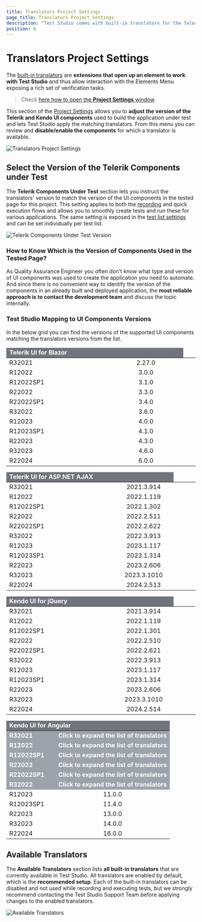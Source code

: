 ```yaml
---
title: Translators Project Settings
page_title: Translators Project Settings
description: "Test Studio comes with built-in translators for the Telerik components. Test Studio provides Basic translators for HTML, and WPF, and translators built specifically for Telerik AJAX and RadControls, KendoUI for jQuery and KendoUI for Angular, Telerik UI for Blazor"
position: 8
---
```

# Translators Project Settings

The <a href="/getting-started/test-recording/translators" target="_blank">built-in translators</a> are __extensions that open up an element to work with Test Studio__ and thus allow interaction with the Elements Menu exposing a rich set of verification tasks.

> Check <a href="/features/project-settings/overview" target="_blank">here how to open the **Project Settings** window</a>. 

This section of the <a href="/features/project-settings/overview" target="_blank">Project Settings</a> allows you to __adjust the version of the Telerik and Kendo UI components__ used to build the application under test and lets Test Studio apply the matching translators. From this menu you can review and __disable/enable the components__ for which a translator is available.

![Translators Project Settings][1]

## Select the Version of the Telerik Components under Test

The __Telerik Components Under Test__ section lets you instruct the translators' version to match the version of the UI components in the tested page for this project. This setting applies to both the <a href="/automated-tests/recording/recording-telerik-kendo-ui-components" target="_blank">recording</a> and quick execution flows and allows you to smoothly create tests and run these for various applications. The same setting is exposed in the <a href="/features/test-lists/test-list-settings" target="_blank">test list settings</a> and can be set individually per test list.

![Telerik Components Under Test Version][2]

### How to Know Which is the Version of Components Used in the Tested Page?

As Quality Assurance Engineer you often don't know what type and version of UI components was used to create the application you need to automate. And since there is no convenient way to identify the version of the components in an already built and deployed application, the __most reliable approach is to contact the development team__ and discuss the topic internally.

### Test Studio Mapping to UI Components Versions

In the below grid you can find the versions of the supported UI components matching the translators versions from the list.

<p id="Blazor">
<table class="Tbl k-table">
    <colgroup>
        <col width="50%" />
        <col width="50%" />
    </colgroup>
    <thead>
        <tr>
			<td colspan="6" style="color:white;text-align:center;background-color:#70757d;font-weight:bold;text-align:left;">Telerik UI for Blazor<td>
        </tr>
    </thead>
    <tbody>
        <tr>
            <td>R32021</td>
            <td colspan="6" style="text-align:center;">2.27.0</td>
        </tr>
        <tr>
            <td>R12022</td>
            <td colspan="6" style="text-align:center;">3.0.0</td>
        </tr>
        <tr>
            <td>R12022SP1</td>
            <td colspan="6" style="text-align:center;">3.1.0</td>
        </tr>
        <tr>
            <td>R22022</td>
            <td colspan="6" style="text-align:center;">3.3.0</td>
        </tr>
        <tr>
            <td>R22022SP1</td>
            <td colspan="6" style="text-align:center;">3.4.0</td>
        </tr>
        <tr>
            <td>R32022</td>
            <td colspan="6" style="text-align:center;">3.6.0</td>
        </tr>
        <tr>
            <td>R12023</td>
            <td colspan="6" style="text-align:center;">4.0.0</td>
        </tr>
        <tr>
            <td>R12023SP1</td>
            <td colspan="6" style="text-align:center;">4.1.0</td>
        </tr>
        <tr>
            <td>R22023</td>
            <td colspan="6" style="text-align:center;">4.3.0</td>
        </tr>
        <tr>
            <td>R32023</td>
            <td colspan="6" style="text-align:center;">4.6.0</td>
        </tr>
        <tr>
            <td>R22024</td>
            <td colspan="6" style="text-align:center;">6.0.0</td>
        </tr>
    </tbody>
</table>
</p>

<p id="asp.net ajax">
<table class="Tbl k-table">
    <colgroup>
        <col width="50%" />
        <col width="50%" />
    </colgroup>
    <thead>
        <tr>
			<td colspan="6" style="color:white;text-align:center;background-color:#70757d;font-weight:bold;text-align:left;">Telerik UI for ASP.NET AJAX<td>
        </tr>
    </thead>
    <tbody>
        <tr>
            <td>R32021</td>
            <td colspan="6" style="text-align:center;">2021.3.914</td>
        </tr>
        <tr>
            <td>R12022</td>
            <td colspan="6" style="text-align:center;">2022.1.119</td>
        </tr>
        <tr>
            <td>R12022SP1</td>
            <td colspan="6" style="text-align:center;">2022.1.302</td>
        </tr>
        <tr>
            <td>R22022</td>
            <td colspan="6" style="text-align:center;">2022.2.511</td>
        </tr>
        <tr>
            <td>R22022SP1</td>
            <td colspan="6" style="text-align:center;">2022.2.622</td>
        </tr>
        <tr>
            <td>R32022</td>
            <td colspan="6" style="text-align:center;">2022.3.913</td>
        </tr>
        <tr>
            <td>R12023</td>
            <td colspan="6" style="text-align:center;">2023.1.117</td>
        </tr>
        <tr>
            <td>R12023SP1</td>
            <td colspan="6" style="text-align:center;">2023.1.314</td>
        </tr>
        <tr>
            <td>R22023</td>
            <td colspan="6" style="text-align:center;">2023.2.606</td>
        </tr>
        <tr>
            <td>R32023</td>
            <td colspan="6" style="text-align:center;">2023.3.1010</td>
        </tr>
        <tr>
            <td>R22024</td>
            <td colspan="6" style="text-align:center;">2024.2.513</td>
        </tr>
    </tbody>
</table>
</p>

<p id="jQuery">
<table class="Tbl k-table">
    <colgroup>
        <col width="50%" />
        <col width="50%" />
    </colgroup>
    <thead>
        <tr>
			<td colspan="6" style="color:white;text-align:center;background-color:#70757d;font-weight:bold;text-align:left;">Kendo UI for jQuery<td>
        </tr>
    </thead>
    <tbody>
        <tr>
            <td>R32021</td>
            <td colspan="6" style="text-align:center;">2021.3.914</td>
        </tr>
        <tr>
            <td>R12022</td>
            <td colspan="6" style="text-align:center;">2022.1.119</td>
        </tr>
        <tr>
            <td>R12022SP1</td>
            <td colspan="6" style="text-align:center;">2022.1.301</td>
        </tr>
        <tr>
            <td>R22022</td>
            <td colspan="6" style="text-align:center;">2022.2.510</td>
        </tr>
        <tr>
            <td>R22022SP1</td>
            <td colspan="6" style="text-align:center;">2022.2.621</td>
        </tr>
        <tr>
            <td>R32022</td>
            <td colspan="6" style="text-align:center;">2022.3.913</td>
        </tr>
        <tr>
            <td>R12023</td>
            <td colspan="6" style="text-align:center;">2023.1.117</td>
        </tr>
        <tr>
            <td>R12023SP1</td>
            <td colspan="6" style="text-align:center;">2023.1.314</td>
        </tr>
        <tr>
            <td>R22023</td>
            <td colspan="6" style="text-align:center;">2023.2.606</td>
        </tr>
        <tr>
            <td>R32023</td>
            <td colspan="6" style="text-align:center;">2023.3.1010</td>
        </tr>
        <tr>
            <td>R22024</td>
            <td colspan="6" style="text-align:center;">2024.2.514</td>
        </tr>
    </tbody>
</table>
</p>
<p>

<script type="text/javascript">
        function showHideRowAngList(row) {
            $("#" + row).toggle();
            $('#expand'+row[row.length-1]).text(function (i, oldText) {
        return $.trim(oldText) == 'Click to expand the list of translators' ? 'Collapse' : 'Click to expand the list of translators';
		});
        }
</script>

<style>
    #Angular .hidden_row {
            display: none;
        }
</style>

<p id="Angular">
<table class="Tbl k-table" id="Angular">
    <colgroup>
        <col width="30%" />
        <col width="70%" />
    </colgroup>
    <thead>
        <tr>
			<td colspan="2" style="color:white;text-align:center;background-color:#70757d;font-weight:bold;text-align:left;">Kendo UI for Angular</td>
        </tr>
    </thead>
    <tbody>
        <tr onclick="showHideRowAngList('hidden_row1');">
            <td style="color:white;text-align:center;background-color:#9ca3ad;font-weight:bold;text-align:left;">R32021</td>
            <td style="color:white;text-align:center;background-color:#9ca3ad;font-weight:bold;text-align:left;cursor: pointer;"><span id="expand1">Click to expand the list of translators</span></td>
        </tr>
        <tr id="hidden_row1" class="hidden_row">
            <td colspan=4>
                <table>
                    <colgroup>
                        <col width="33%" />
                        <col width="34%" />
                        <col width="33%" />
                    </colgroup>
                    <thead>
                        <tr>
                            <td style="font-weight:bold;text-align:left;">Translator Name</td>
                            <td style="font-weight:bold;text-align:left;">Component Name</td>
                            <td style="font-weight:bold;text-align:center;">Component Version</td>
                        </tr>
                    </thead>
                    <tbody>
                        <tr>
                            <td>KendoAngularAutoComplete</td>
                            <td>kendo-angular-dropdowns</td>
                            <td colspan="6" style="text-align:center;">5.4.0</td>
                        </tr>
                        <tr>
                            <td>KendoAngularButton</td>
                            <td>kendo-angular-buttons</td>
                            <td colspan="6" style="text-align:center;">6.3.0</td>
                        </tr>
                        <tr>
                            <td>KendoAngularComboBox</td>
                            <td>kendo-angular-dropdowns</td>
                            <td colspan="6" style="text-align:center;">5.4.0</td>
                        </tr>
                        <tr>
                            <td>KendoAngularDialog</td>
                            <td>kendo-angular-dialog</td>
                            <td colspan="6" style="text-align:center;">5.1.1</td>
                        </tr>
                        <tr>
                            <td>KendoAngularDropdownList</td>
                            <td>kendo-angular-dropdowns</td>
                            <td colspan="6" style="text-align:center;">5.4.0</td>
                        </tr>                        
                        <tr>
                            <td>KendoAngularGrid</td>
                            <td>kendo-angular-grid</td>
                            <td colspan="6" style="text-align:center;">5.4.0</td>
                        </tr>
                        <tr>
                            <td>KendoAngularInputs</td>
                            <td>kendo-angular-inputs</td>
                            <td colspan="6" style="text-align:center;">7.4.0</td>
                        </tr>
                        <tr>
                            <td>KendoAngularPager</td>
                            <td>kendo-angular-pager</td>
                            <td colspan="6" style="text-align:center;">1.0.0</td>
                        </tr>
                        <tr>
                            <td>KendoAngularPanelBar</td>
                            <td>kendo-angular-layout</td>
                            <td colspan="6" style="text-align:center;">6.3.0</td>
                        </tr>
                        <tr>
                            <td>KendoAngularSwitch</td>
                            <td>kendo-angular-inputs</td>
                            <td colspan="6" style="text-align:center;">7.4.0</td>
                        </tr>
                        <tr>
                            <td>KendoAngularTabStrip</td>
                            <td>kendo-angular-layout</td>
                            <td colspan="6" style="text-align:center;">6.3.0</td>
                        </tr>
                        <tr>
                            <td>KendoAngularWindow</td>
                            <td>kendo-angular-dialog</td>
                            <td colspan="6" style="text-align:center;">5.1.1</td>
                        </tr>
                    </tbody>
                </table>
            </td>
        </tr>
        <tr onclick="showHideRowAngList('hidden_row2');">
            <td style="color:white;text-align:center;background-color:#9ca3ad;font-weight:bold;text-align:left;">R12022</td>
            <td style="color:white;text-align:center;background-color:#9ca3ad;font-weight:bold;text-align:left;cursor: pointer;"><span id="expand2">Click to expand the list of translators</span></td>
        </tr>
        <tr id="hidden_row2" class="hidden_row">
            <td colspan=4>
                <table>
                    <colgroup>
                        <col width="33%" />
                        <col width="34%" />
                        <col width="33%" />
                    </colgroup>
                    <thead>
                        <tr>
                            <td style="font-weight:bold;text-align:left;">Translator Name</td>
                            <td style="font-weight:bold;text-align:left;">Component Name</td>
                            <td style="font-weight:font-weight:bold;text-align:center;">Component Version</td>
                        </tr>
                    </thead>
                    <tbody>
                        <tr>
                            <td>KendoAngularAutoComplete</td>
                            <td>kendo-angular-dropdowns</td>
                            <td colspan="6" style="text-align:center;">6.0.0</td>
                        </tr>
                        <tr>
                            <td>KendoAngularButton</td>
                            <td>kendo-angular-buttons</td>
                            <td colspan="6" style="text-align:center;">7.0.0</td>
                        </tr>
                        <tr>
                            <td>KendoAngularComboBox</td>
                            <td>kendo-angular-dropdowns</td>
                            <td colspan="6" style="text-align:center;">6.0.0</td>
                        </tr>
                        <tr>
                            <td>KendoAngularDialog</td>
                            <td>kendo-angular-dialog</td>
                            <td colspan="6" style="text-align:center;">6.0.0</td>
                        </tr>
                        <tr>
                            <td>KendoAngularDropdownList</td>
                            <td>kendo-angular-dropdowns</td>
                            <td colspan="6" style="text-align:center;">6.0.0</td>
                        </tr>
                        <tr>
                            <td>KendoAngularGrid</td>
                            <td>kendo-angular-grid</td>
                            <td colspan="6" style="text-align:center;">6.0.0</td>
                        </tr>
                        <tr>
                            <td>KendoAngularInputs</td>
                            <td>kendo-angular-inputs</td>
                            <td colspan="6" style="text-align:center;">8.0.0</td>
                        </tr>
                        <tr>
                            <td>KendoAngularPager</td>
                            <td>kendo-angular-pager</td>
                            <td colspan="6" style="text-align:center;">3.0.0</td>
                        </tr>
                        <tr>
                            <td>KendoAngularPanelBar</td>
                            <td>kendo-angular-layout</td>
                            <td colspan="6" style="text-align:center;">6.4.0</td>
                        </tr>
                        <tr>
                            <td>KendoAngularSwitch</td>
                            <td>kendo-angular-inputs</td>
                            <td colspan="6" style="text-align:center;">8.0.0</td>
                        </tr>
                        <tr>
                            <td>KendoAngularTabStrip</td>
                            <td>kendo-angular-layout</td>
                            <td colspan="6" style="text-align:center;">6.4.0</td>
                        </tr>
                        <tr>
                            <td>KendoAngularWindow</td>
                            <td>kendo-angular-dialog</td>
                            <td colspan="6" style="text-align:center;">6.0.0</td>
                        </tr>
                    </tbody>
                </table>
            </td>
        </tr>
        <tr onclick="showHideRowAngList('hidden_row3');">
            <td style="color:white;text-align:center;background-color:#9ca3ad;font-weight:bold;text-align:left;">R12022SP1</td>
            <td style="color:white;text-align:center;background-color:#9ca3ad;font-weight:bold;text-align:left;cursor: pointer;"><span id="expand3">Click to expand the list of translators</span></td>
        </tr>
        <tr id="hidden_row3" class="hidden_row">
            <td colspan=4>
                <table>
                    <colgroup>
                        <col width="33%" />
                        <col width="34%" />
                        <col width="33%" />
                    </colgroup>
                    <thead>
                        <tr>
                            <td style="font-weight:bold;text-align:left;">Translator Name</td>
                            <td style="font-weight:bold;text-align:left;">Component Name</td>
                            <td style="font-weight:bold;text-align:center;">Component Version</td>
                        </tr>
                    </thead>
                    <tbody>
                        <tr>
                            <td>KendoAngularAutoComplete</td>
                            <td>kendo-angular-dropdowns</td>
                            <td colspan="6" style="text-align:center;">6.0.1</td>
                        </tr>
                        <tr>
                            <td>KendoAngularButton</td>
                            <td>kendo-angular-buttons</td>
                            <td colspan="6" style="text-align:center;">7.0.3</td>
                        </tr>
                        <tr>
                            <td>KendoAngularComboBox</td>
                            <td>kendo-angular-dropdowns</td>
                            <td colspan="6" style="text-align:center;">6.0.1</td>
                        </tr>
                        <tr>
                            <td>KendoAngularDialog</td>
                            <td>kendo-angular-dialog</td>
                            <td colspan="6" style="text-align:center;">6.0.2</td>
                        </tr>
                        <tr>
                            <td>KendoAngularDropdownList</td>
                            <td>kendo-angular-dropdowns</td>
                            <td colspan="6" style="text-align:center;">6.0.1</td>
                        </tr>
                        <tr>
                            <td>KendoAngularGrid</td>
                            <td>kendo-angular-grid</td>
                            <td colspan="6" style="text-align:center;">6.1.0</td>
                        </tr>
                        <tr>
                            <td>KendoAngularInputs</td>
                            <td>kendo-angular-inputs</td>
                            <td colspan="6" style="text-align:center;">8.0.7</td>
                        </tr>
                        <tr>
                            <td>KendoAngularPager</td>
                            <td>kendo-angular-pager</td>
                            <td colspan="6" style="text-align:center;">3.0.2</td>
                        </tr>
                        <tr>
                            <td>KendoAngularPanelBar</td>
                            <td>kendo-angular-layout</td>
                            <td colspan="6" style="text-align:center;">6.5.1</td>
                        </tr>
                        <tr>
                            <td>KendoAngularSwitch</td>
                            <td>kendo-angular-inputs</td>
                            <td colspan="6" style="text-align:center;">8.0.7</td>
                        </tr>
                        <tr>
                            <td>KendoAngularTabStrip</td>
                            <td>kendo-angular-layout</td>
                            <td colspan="6" style="text-align:center;">6.5.1</td>
                        </tr>
                        <tr>
                            <td>KendoAngularWindow</td>
                            <td>kendo-angular-dialog</td>
                            <td colspan="6" style="text-align:center;">6.0.2</td>
                        </tr>
                    </tbody>
                </table>
            </td>
        </tr>
        <tr onclick="showHideRowAngList('hidden_row4');">
            <td style="color:white;text-align:center;background-color:#9ca3ad;font-weight:bold;text-align:left;">R22022</td>
            <td style="color:white;text-align:center;background-color:#9ca3ad;font-weight:bold;text-align:left;cursor: pointer;"><span id="expand4">Click to expand the list of translators</span></td>
        </tr>
        <tr id="hidden_row4" class="hidden_row">
            <td colspan=4>
                <table>
                    <colgroup>
                        <col width="33%" />
                        <col width="34%" />
                        <col width="33%" />
                    </colgroup>
                    <thead>
                        <tr>
                            <td style="font-weight:bold;text-align:left;">Translator Name</td>
                            <td style="font-weight:bold;text-align:left;">Component Name</td>
                            <td style="font-weight:bold;text-align:center;">Component Version</td>
                        </tr>
                    </thead>
                    <tbody>
                        <tr>
                            <td>KendoAngularAutoComplete</td>
                            <td>kendo-angular-dropdowns</td>
                            <td colspan="6" style="text-align:center;">7.0.1</td>
                        </tr>
                            <td>KendoAngularButton</td>
                            <td>kendo-angular-buttons</td>
                            <td colspan="6" style="text-align:center;">8.0.0</td>
                        </tr>
                        <tr>
                            <td>KendoAngularComboBox</td>
                            <td>kendo-angular-dropdowns</td>
                            <td colspan="6" style="text-align:center;">7.0.1</td>
                        </tr>
                        <tr>
                            <td>KendoAngularDialog</td>
                            <td>kendo-angular-dialog</td>
                            <td colspan="6" style="text-align:center;">7.0.0</td>
                        </tr>
                        <tr>
                            <td>KendoAngularDropdownList</td>
                            <td>kendo-angular-dropdowns</td>
                            <td colspan="6" style="text-align:center;">7.0.1</td>
                        </tr>
                        <tr>
                            <td>KendoAngularGrid</td>
                            <td>kendo-angular-grid</td>
                            <td colspan="6" style="text-align:center;">7.0.1</td>
                        </tr>
                        <tr>
                            <td>KendoAngularInputs</td>
                            <td>kendo-angular-inputs</td>
                            <td colspan="6" style="text-align:center;">9.0.1</td>
                        </tr>
                        <tr>
                            <td>KendoAngularPager</td>
                            <td>kendo-angular-pager</td>
                            <td colspan="6" style="text-align:center;">4.0.0</td>
                        </tr>
                        <tr>
                            <td>KendoAngularPanelBar</td>
                            <td>kendo-angular-layout</td>
                            <td colspan="6" style="text-align:center;">7.0.1</td>
                        </tr>
                        <tr>
                            <td>KendoAngularSwitch</td>
                            <td>kendo-angular-inputs</td>
                            <td colspan="6" style="text-align:center;">9.0.1</td>
                        </tr>
                        <tr>
                            <td>KendoAngularTabStrip</td>
                            <td>kendo-angular-layout</td>
                            <td colspan="6" style="text-align:center;">7.0.1</td>
                        </tr>
                        <tr>
                            <td>KendoAngularWindow</td>
                            <td>kendo-angular-dialog</td>
                            <td colspan="6" style="text-align:center;">7.0.0</td>
                        </tr>
                    </tbody>
                </table>
            </td>
        </tr>
        <tr onclick="showHideRowAngList('hidden_row5');">
            <td style="color:white;text-align:center;background-color:#9ca3ad;font-weight:bold;text-align:left;">R22022SP1</td>
            <td style="color:white;text-align:center;background-color:#9ca3ad;font-weight:bold;text-align:left;cursor: pointer;"><span id="expand5">Click to expand the list of translators</span></td>
        </tr>
        <tr id="hidden_row5" class="hidden_row">
            <td colspan=4>
                <table>
                    <colgroup>
                        <col width="33%" />
                        <col width="34%" />
                        <col width="33%" />
                    </colgroup>
                    <thead>
                        <tr>
                            <td style="font-weight:bold;text-align:left;">Translator Name</td>
                            <td style="font-weight:bold;text-align:left;">Component Name</td>
                            <td style="font-weight:bold;text-align:center;">Component Version</td>
                        </tr>
                    </thead>
                    <tbody>
                        <tr>
                            <td>KendoAngularAutoComplete</td>
                            <td>kendo-angular-dropdowns</td>
                            <td colspan="6" style="text-align:center;">7.0.2</td>
                        </tr>
                            <td>KendoAngularButton</td>
                            <td>kendo-angular-buttons</td>
                            <td colspan="6" style="text-align:center;">8.0.0</td>
                        </tr>
                        <tr>
                            <td>KendoAngularComboBox</td>
                            <td>kendo-angular-dropdowns</td>
                            <td colspan="6" style="text-align:center;">7.0.2</td>
                        </tr>
                        <tr>
                            <td>KendoAngularDialog</td>
                            <td>kendo-angular-dialog</td>
                            <td colspan="6" style="text-align:center;">7.1.2</td>
                        </tr>
                        <tr>
                            <td>KendoAngularDropdownList</td>
                            <td>kendo-angular-dropdowns</td>
                            <td colspan="6" style="text-align:center;">7.0.2</td>
                        </tr>
                        <tr>
                            <td>KendoAngularGrid</td>
                            <td>kendo-angular-grid</td>
                            <td colspan="6" style="text-align:center;">7.2.0</td>
                        </tr>
                        <tr>
                            <td>KendoAngularInputs</td>
                            <td>kendo-angular-inputs</td>
                            <td colspan="6" style="text-align:center;">9.0.3</td>
                        </tr>
                        <tr>
                            <td>KendoAngularPager</td>
                            <td>kendo-angular-pager</td>
                            <td colspan="6" style="text-align:center;">4.0.0</td>
                        </tr>
                        <tr>
                            <td>KendoAngularPanelBar</td>
                            <td>kendo-angular-layout</td>
                            <td colspan="6" style="text-align:center;">7.1.0</td>
                        </tr>
                        <tr>
                            <td>KendoAngularSwitch</td>
                            <td>kendo-angular-inputs</td>
                            <td colspan="6" style="text-align:center;">9.0.3</td>
                        </tr>
                        <tr>
                            <td>KendoAngularTabStrip</td>
                            <td>kendo-angular-layout</td>
                            <td colspan="6" style="text-align:center;">7.1.0</td>
                        </tr>
                        <tr>
                            <td>KendoAngularWindow</td>
                            <td>kendo-angular-dialog</td>
                            <td colspan="6" style="text-align:center;">7.1.2</td>
                        </tr>
                    </tbody>
                </table>
            </td>
        </tr>
        <tr onclick="showHideRowAngList('hidden_row6');">
            <td style="color:white;text-align:center;background-color:#9ca3ad;font-weight:bold;text-align:left;">R32022</td>
            <td style="color:white;text-align:center;background-color:#9ca3ad;font-weight:bold;text-align:left;cursor: pointer;"><span id="expand6">Click to expand the list of translators</span></td>
        </tr>
        <tr id="hidden_row6" class="hidden_row">
            <td colspan=4>
                <table>
                    <colgroup>
                        <col width="33%" />
                        <col width="34%" />
                        <col width="33%" />
                    </colgroup>
                    <thead>
                        <tr>
                            <td style="font-weight:bold;text-align:left;">Translator Name</td>
                            <td style="font-weight:bold;text-align:left;">Component Name</td>
                            <td style="font-weight:bold;text-align:center;">Component Version</td>
                        </tr>
                    </thead>
                    <tbody>
                        <tr>
                            <td>KendoAngularAutoComplete</td>
                            <td>kendo-angular-dropdowns</td>
                            <td colspan="6" style="text-align:center;">7.2.0</td>
                        </tr>
                            <td>KendoAngularButton</td>
                            <td>kendo-angular-buttons</td>
                            <td colspan="6" style="text-align:center;">8.1.0</td>
                        </tr>
                        <tr>
                            <td>KendoAngularComboBox</td>
                            <td>kendo-angular-dropdowns</td>
                            <td colspan="6" style="text-align:center;">7.2.0</td>
                        </tr>
                        <tr>
                            <td>KendoAngularDialog</td>
                            <td>kendo-angular-dialog</td>
                            <td colspan="6" style="text-align:center;">7.1.3</td>
                        </tr>
                        <tr>
                            <td>KendoAngularDropdownList</td>
                            <td>kendo-angular-dropdowns</td>
                            <td colspan="6" style="text-align:center;">7.2.0</td>
                        </tr>
                        <tr>
                            <td>KendoAngularGrid</td>
                            <td>kendo-angular-grid</td>
                            <td colspan="6" style="text-align:center;">7.3.1</td>
                        </tr>
                        <tr>
                            <td>KendoAngularInputs</td>
                            <td>kendo-angular-inputs</td>
                            <td colspan="6" style="text-align:center;">10.0.0</td>
                        </tr>
                        <tr>
                            <td>KendoAngularPager</td>
                            <td>kendo-angular-pager</td>
                            <td colspan="6" style="text-align:center;">4.0.5</td>
                        </tr>
                        <tr>
                            <td>KendoAngularPanelBar</td>
                            <td>kendo-angular-layout</td>
                            <td colspan="6" style="text-align:center;">7.1.3</td>
                        </tr>
                        <tr>
                            <td>KendoAngularSwitch</td>
                            <td>kendo-angular-inputs</td>
                            <td colspan="6" style="text-align:center;">10.0.0</td>
                        </tr>
                        <tr>
                            <td>KendoAngularTabStrip</td>
                            <td>kendo-angular-layout</td>
                            <td colspan="6" style="text-align:center;">7.1.3</td>
                        </tr>
                        <tr>
                            <td>KendoAngularWindow</td>
                            <td>kendo-angular-dialog</td>
                            <td colspan="6" style="text-align:center;">7.1.3</td>
                        </tr>
                    </tbody>
                </table>
            </td>
        </tr>
        <tr>
            <td>R12023</td>
            <td colspan="6" style="text-align:center;">11.0.0</td>
        </tr>
        <tr>
            <td>R12023SP1</td>
            <td colspan="6" style="text-align:center;">11.4.0</td>
        </tr>
        <tr>
            <td>R22023</td>
            <td colspan="6" style="text-align:center;">13.0.0</td>
        </tr>
        <tr>
            <td>R32023</td>
            <td colspan="6" style="text-align:center;">14.0.0</td>
        </tr>
        <tr>
            <td>R22024</td>
            <td colspan="6" style="text-align:center;">16.0.0</td>
        </tr>
    </tbody>
</table>
</p>

## Available Translators

The __Available Translators__ section lists __all built-in translators__ that are currently available in Test Studio. All translators are enabled by default, which is the __recommended setup__. Each of the built-in translators can be disabled and not used while recording and executing tests, but we strongly recommend contacting the Test Studio Support Team before  applying changes to the enabled translators.

![Available Translators][3]

[1]: /img/features/project-settings/translators/fig1.png
[2]: /img/features/project-settings/translators/fig2.png
[3]: /img/features/project-settings/translators/fig3.png
